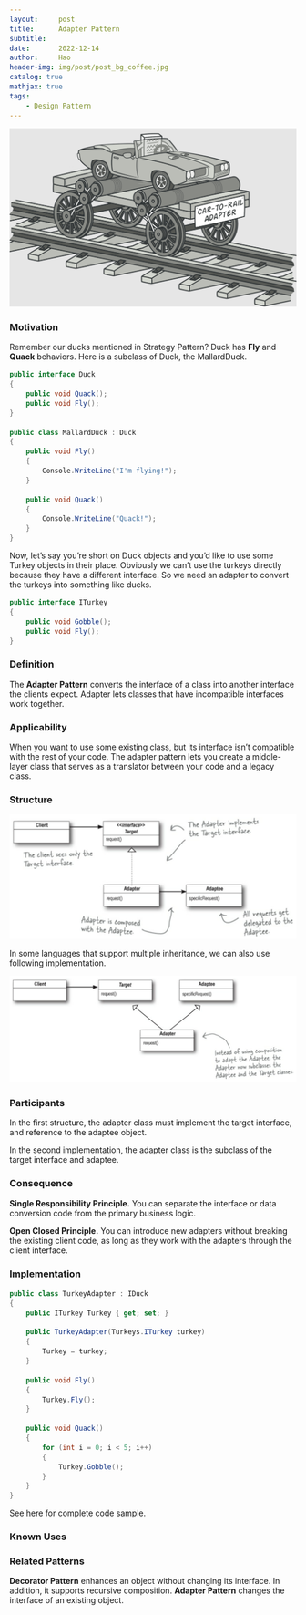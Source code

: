 ```yaml
---
layout:     post
title:      Adapter Pattern
subtitle:   
date:       2022-12-14
author:     Hao
header-img: img/post/post_bg_coffee.jpg
catalog: true
mathjax: true
tags:
    - Design Pattern
---
```


![img](/img/DesignPattern/adapter_motivation.png)

### Motivation

Remember our ducks mentioned in Strategy Pattern? Duck has **Fly** and **Quack** behaviors. Here is a subclass of Duck, the MallardDuck.
```c#
public interface Duck 
{
    public void Quack();
    public void Fly();
}

public class MallardDuck : Duck
{
    public void Fly()
    {
        Console.WriteLine("I'm flying!");
    }

    public void Quack()
    {
        Console.WriteLine("Quack!");
    }
}
```
Now, let’s say you’re short on Duck objects and you’d like to use some Turkey objects in their place. Obviously we can’t use the turkeys directly because they have a different interface. So we need an adapter to convert the turkeys into something like ducks.
```c#
public interface ITurkey
{
    public void Gobble();
    public void Fly();
}
```

### Definition

The **Adapter Pattern** converts the interface of a class into another interface the clients expect. Adapter lets classes that have incompatible interfaces work together.

### Applicability

When you want to use some existing class, but its interface isn’t compatible with the rest of your code. The adapter pattern lets you create a middle-layer class that serves as a translator between your code and a legacy class.

### Structure

![img](/img/DesignPattern/adapter.png)

In some languages that support multiple inheritance, we can also use following implementation.

![img](/img/DesignPattern/adapter2.png)

### Participants

In the first structure, the adapter class must implement the target interface, and reference to the adaptee object. 

In the second implementation, the adapter class is the subclass of the target interface and adaptee.

### Consequence

**Single Responsibility Principle.** You can separate the interface or data conversion code from the primary business logic.

**Open Closed Principle.** You can introduce new adapters without breaking the existing client code, as long as they work with the adapters through the client interface.

### Implementation

```c#
public class TurkeyAdapter : IDuck
{
    public ITurkey Turkey { get; set; }

    public TurkeyAdapter(Turkeys.ITurkey turkey)
    {
        Turkey = turkey;
    }
    
    public void Fly()
    {
        Turkey.Fly();
    }

    public void Quack()
    {
        for (int i = 0; i < 5; i++)
        {
            Turkey.Gobble();
        }
    }
}
```

See [here](https://github.com/haozhangms/Head-First-Design-Pattern/tree/main/AdapterPattern) for complete code sample.

### Known Uses


### Related Patterns

**Decorator Pattern** enhances an object without changing its interface. In addition, it supports recursive composition. **Adapter Pattern** changes the interface of an existing object.

